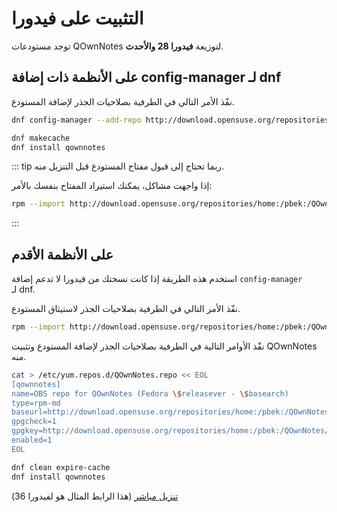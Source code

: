 # التثبيت على فيدورا

توجد مستودعات QOwnNotes لتوزيعة **فيدورا 28 والأحدث**.

## على الأنظمة ذات إضافة config-manager لـ&nbsp;dnf

نفّذ الأمر التالي في الطرفية بصلاحيات الجذر لإضافة المستودع.

```bash
dnf config-manager --add-repo http://download.opensuse.org/repositories/home:/pbek:/QOwnNotes/Fedora_\$releasever/

dnf makecache
dnf install qownnotes
```

::: tip
ربما تحتاج إلى قبول مفتاح المستودع قبل التنزيل منه.

إذا واجهت مشاكل، يمكنك استيراد المفتاح بنفسك بالأمر:

```bash
rpm --import http://download.opensuse.org/repositories/home:/pbek:/QOwnNotes/Fedora_36/repodata/repomd.xml.key
```
:::

## على الأنظمة الأقدم

استخدم هذه الطريقة إذا كانت نسختك من فيدورا لا تدعم إضافة `config-manager` لـ&nbsp;dnf.

نفّذ الأمر التالي في الطرفية بصلاحيات الجذر لاستيثاق المستودع.

```bash
rpm --import http://download.opensuse.org/repositories/home:/pbek:/QOwnNotes/Fedora_36/repodata/repomd.xml.key
```

نفّذ الأوامر التالية في الطرفية بصلاحيات الجذر لإضافة المستودع وتثبيت QOwnNotes منه.

```bash
cat > /etc/yum.repos.d/QOwnNotes.repo << EOL
[qownnotes]
name=OBS repo for QOwnNotes (Fedora \$releasever - \$basearch)
type=rpm-md
baseurl=http://download.opensuse.org/repositories/home:/pbek:/QOwnNotes/Fedora_\$releasever/
gpgcheck=1
gpgkey=http://download.opensuse.org/repositories/home:/pbek:/QOwnNotes/Fedora_\$releasever/repodata/repomd.xml.key
enabled=1
EOL

dnf clean expire-cache
dnf install qownnotes
```

[تنزيل مباشر](https://download.opensuse.org/repositories/home:/pbek:/QOwnNotes/Fedora_36) (هذا الرابط المثال هو لفيدورا 36)
